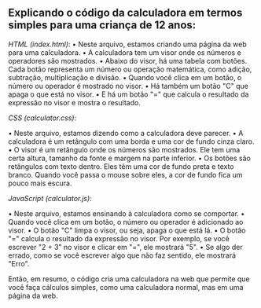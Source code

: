 ## Explicando o código da calculadora em termos simples para uma criança de 12 anos:

*HTML (index.html)*:
•	Neste arquivo, estamos criando uma página da web para uma calculadora.
•	A calculadora tem um visor onde os números e operadores são mostrados.
•	Abaixo do visor, há uma tabela com botões. Cada botão representa um número ou operação matemática, como adição, subtração, multiplicação e divisão.
•	Quando você clica em um botão, o número ou operador é mostrado no visor.
•	Há também um botão "C" que apaga o que está no visor.
•	E há um botão "=" que calcula o resultado da expressão no visor e mostra o resultado.

*CSS (calculator.css)*:

•	Neste arquivo, estamos dizendo como a calculadora deve parecer.
•	A calculadora é um retângulo com uma borda e uma cor de fundo cinza claro.
•	O visor é um retângulo onde os números são mostrados. Ele tem uma certa altura, tamanho da fonte e margem na parte inferior.
•	Os botões são retângulos com texto dentro. Eles têm uma cor de fundo preta e texto branco. Quando você passa o mouse sobre eles, a cor de fundo fica um pouco mais escura.

*JavaScript (calculator.js)*:

•	Neste arquivo, estamos ensinando à calculadora como se comportar.
•	Quando você clica em um botão, o número ou operador é adicionado ao visor.
•	O botão "C" limpa o visor, ou seja, apaga o que está lá.
•	O botão "=" calcula o resultado da expressão no visor. Por exemplo, se você escrever "2 + 3" no visor e clicar em "=", ele mostrará "5".
•	Se algo der errado, como se você escrever algo que não faz sentido, ele mostrará "Erro".

Então, em resumo, o código cria uma calculadora na web que permite que você faça cálculos simples, como uma calculadora normal, mas em uma página da web.

